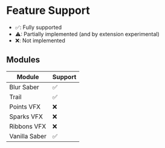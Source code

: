# Feature Support
- ✅: Fully supported
- ⚠: Partially implemented (and by extension experimental)
- ❌: Not implemented

## Modules
| Module        | Support |
|---------------|---|
| Blur Saber    |✅|
| Trail         |✅|
| Points VFX    |❌|
| Sparks VFX    |❌|
| Ribbons VFX   |❌|
| Vanilla Saber |✅|